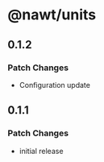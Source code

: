 # @nawt/units

## 0.1.2

### Patch Changes

- Configuration update

## 0.1.1

### Patch Changes

- initial release
